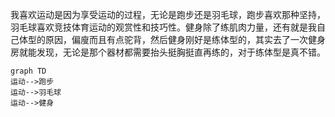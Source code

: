 
我喜欢运动是因为享受运动的过程，无论是跑步还是羽毛球，跑步喜欢那种坚持，羽毛球喜欢竞技体育运动的观赏性和技巧性。健身除了练肌肉力量，还有就是我自己体型的原因，偏廋而且有点驼背，然后健身刚好是练体型的，其实去了一次健身房就能发现，无论是那个器材都需要抬头挺胸挺直再练的，对于练体型是真不错。

```mermaid
graph TD
运动-->跑步
运动-->羽毛球
运动-->健身
```